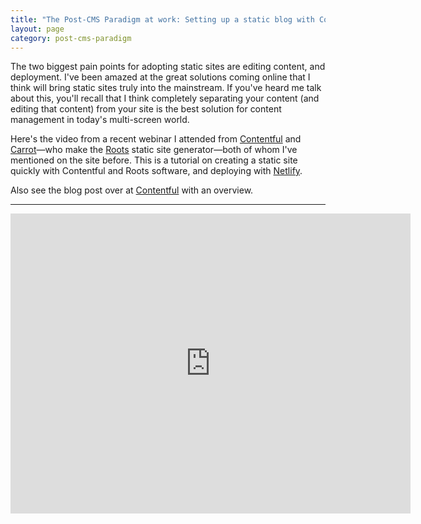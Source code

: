 ```yaml
---
title: "The Post-CMS Paradigm at work: Setting up a static blog with Contentful and Roots in 9 min"
layout: page
category: post-cms-paradigm
---
```

The two biggest pain points for adopting static sites are editing content, and deployment. I've been amazed at the great solutions coming online that I think will bring static sites truly into the mainstream. If you've heard me talk about this, you'll recall that I think completely separating your content (and editing that content) from your site is the best solution for content management in today's multi-screen world. 

Here's the video from a recent webinar I attended from [Contentful](https://www.contentful.com) and [Carrot](http://carrot.is/)—who make the [Roots](http://roots.cx/) static site generator—both of whom I've mentioned on the site before. This is a tutorial on creating a static site quickly with Contentful and Roots software, and deploying with [Netlify](https://www.netlify.com/).

Also see the blog post over at [Contentful](https://www.contentful.com/blog/2015/04/28/webinar-contentful-roots-static-sites/) with an overview. 

---


<iframe width="640" height="480" src="https://www.youtube.com/embed/RzLw2pQXAsk?rel=0&amp;showinfo=0" frameborder="0" allowfullscreen></iframe>